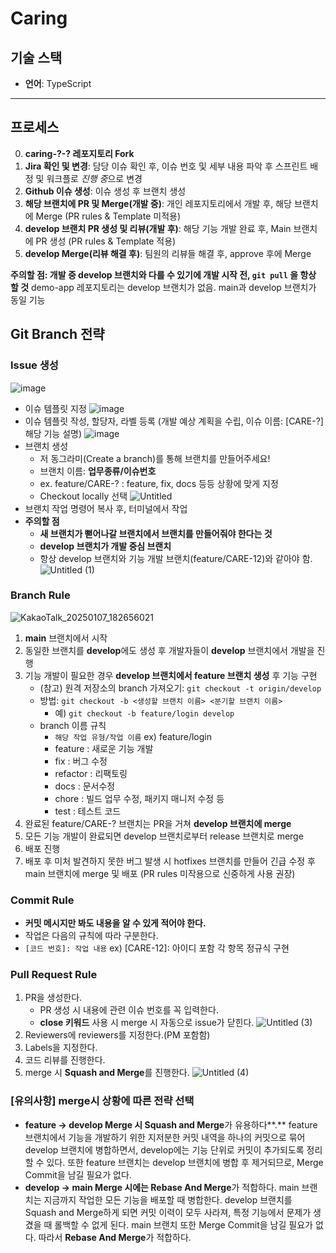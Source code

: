 # Caring

## 기술 스택

- **언어**: TypeScript

---

## 프로세스

0. **caring-?-? 레포지토리 Fork**
1. **Jira 확인 및 변경**: 담당 이슈 확인 후, 이슈 번호 및 세부 내용 파악 후 스프린트 배정 및 워크플로 *진행 중*으로 변경
2. **Github 이슈 생성**: 이슈 생성 후 브랜치 생성
3. **해당 브랜치에 PR 및 Merge(개발 중)**: 개인 레포지토리에서 개발 후, 해당 브랜치에 Merge (PR rules & Template 미적용)
4. **develop 브랜치 PR 생성 및 리뷰(개발 후)**: 해당 기능 개발 완료 후, Main 브랜치에 PR 생성 (PR rules & Template 적용)
5. **develop Merge(리뷰 해결 후)**: 팀원의 리뷰들 해결 후, approve 후에 Merge

**주의할 점: 개발 중 develop 브랜치와 다를 수 있기에 개발 시작 전, `git pull` 을 항상 할 것**
demo-app 레포지토리는 develop 브랜치가 없음. main과 develop 브랜치가 동일 기능

## Git Branch 전략

### Issue 생성

![image](https://github.com/user-attachments/assets/c903eb5f-569a-4dec-b29e-3fcdcdbb90f0)

- 이슈 템플릿 지정
  ![image](https://github.com/user-attachments/assets/cfe0a2a2-7cb1-4469-adf1-50ec692da909)
- 이슈 템플릿 작성, 할당자, 라벨 등록 (개발 예상 계획을 수립, 이슈 이름: [CARE-?] 해당 기능 설명)
  ![image](https://github.com/user-attachments/assets/9688c3e4-fcb5-4f0a-85b7-f88d1ca2ec6e)
- 브랜치 생성
  - 저 동그라미(Create a branch)를 통해 브랜치를 만들어주세요!
  - 브랜치 이름: **업무종류/이슈번호**
  - ex. feature/CARE-? : feature, fix, docs 등등 상황에 맞게 지정
  - Checkout locally 선택
    ![Untitled](https://github.com/user-attachments/assets/0a536f80-7342-44c8-9d4e-b8c6e841e36e)
- 브랜치 작업 명령어 복사 후, 터미널에서 작업
- **주의할 점**
  - **새 브랜치가 뻗어나갈 브랜치에서 브랜치를 만들어줘야 한다는 것**
  - **develop 브랜치가 개발 중심 브랜치**
  - 항상 develop 브랜치와 기능 개발 브랜치(feature/CARE-12)와 같아야 함.
    ![Untitled (1)](https://github.com/user-attachments/assets/f79ba9a4-eff1-4c10-9541-073e00e125a0)

### Branch Rule

![KakaoTalk_20250107_182656021](https://github.com/user-attachments/assets/ca691855-0851-41d6-bdcf-a04209bcfe1f)

1. **main** 브랜치에서 시작
2. 동일한 브랜치를 **develop**에도 생성 후 개발자들이 **develop** 브랜치에서 개발을 진행
3. 기능 개발이 필요한 경우 **develop 브랜치에서 feature 브랜치 생성** 후 기능 구현
   - (참고) 원격 저장소의 branch 가져오기: `git checkout -t origin/develop`
   - 방법: `git checkout -b <생성할 브랜치 이름> <분기할 브랜치 이름>`
     - 예) `git checkout -b feature/login develop`
   - branch 이름 규칙
     - `해당 작업 유형/작업 이름` ex) feature/login
     - feature : 새로운 기능 개발
     - fix : 버그 수정
     - refactor : 리팩토링
     - docs : 문서수정
     - chore : 빌드 업무 수정, 패키지 매니저 수정 등
     - test : 테스트 코드
4. 완료된 feature/CARE-? 브랜치는 PR을 거쳐 **develop 브랜치에 merge**
5. 모든 기능 개발이 완료되면 develop 브랜치로부터 release 브랜치로 merge
6. 배포 진행
7. 배포 후 미처 발견하지 못한 버그 발생 시 hotfixes 브랜치를 만들어 긴급 수정 후 main 브랜치에 merge 및 배포 (PR rules 미작용으로 신중하게 사용 권장)

### Commit Rule

- **커밋 메시지만 봐도 내용을 알 수 있게 적어야 한다.**
- 작업은 다음의 규칙에 따라 구분한다.
- `[코드 번호]: 작업 내용` ex) [CARE-12]: 아이디 포함 각 항목 정규식 구현

### Pull Request Rule

1. PR을 생성한다.
   - PR 생성 시 내용에 관련 이슈 번호를 꼭 입력한다.
   - **close 키워드** 사용 시 merge 시 자동으로 issue가 닫힌다.
     ![Untitled (3)](https://github.com/user-attachments/assets/f2f76840-2493-40d0-8159-ec13898a2a59)
2. Reviewers에 reviewers를 지정한다.(PM 포함함)
3. Labels을 지정한다.
4. 코드 리뷰를 진행한다.
5. merge 시 **Squash and Merge**를 진행한다.
   ![Untitled (4)](https://github.com/user-attachments/assets/404724bb-c737-46b6-9769-e68ad6236d32)

### [유의사항] merge시 상황에 따른 전략 선택

- **feature → develop Merge 시 Squash and Merge**가 유용하다**.**
  feature 브랜치에서 기능을 개발하기 위한 지저분한 커밋 내역을 하나의 커밋으로 묶어 develop 브랜치에 병합하면서, develop에는 기능 단위로 커밋이 추가되도록 정리할 수 있다.
  또한 feature 브랜치는 develop 브랜치에 병합 후 제거되므로, Merge Commit을 남길 필요가 없다.
- **develop → main Merge 시에는 Rebase And Merge**가 적합하다.
  main 브랜치는 지금까지 작업한 모든 기능을 배포할 때 병합한다. develop 브랜치를 Squash and Merge하게 되면 커밋 이력이 모두 사라져, 특정 기능에서 문제가 생겼을 때 롤백할 수 없게 된다. main 브랜치 또한 Merge Commit을 남길 필요가 없다. 따라서 **Rebase And Merge**가 적합하다.
